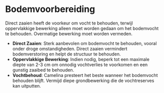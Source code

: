 # Bodemvoorbereiding

Direct zaaien heeft de voorkeur om vocht te behouden, terwijl oppervlakkige bewerking alleen moet worden gedaan om het bodemvocht te behouden. Overmatige bewerking moet worden vermeden.

- **Direct Zaaien**: Sterk aanbevolen om bodemvocht te behouden, vooral onder droge omstandigheden. Direct zaaien vermindert bodemverstoring en helpt de structuur te behouden.
- **Oppervlakkige Bewerking**: Indien nodig, beperk tot een maximale diepte van 2-3 cm om onnodig vochtverlies te voorkomen en een gunstig zaaibed te behouden.
- **Vochtbehoud**: Camelina presteert het beste wanneer het bodemvocht behouden blijft. Vermijd diepe grondbewerking die de vochtreserves kan uitputten.